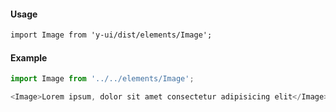 #### Usage

```markdown
import Image from 'y-ui/dist/elements/Image';
```

#### Example

```js
import Image from '../../elements/Image';

<Image>Lorem ipsum, dolor sit amet consectetur adipisicing elit</Image>;
```
